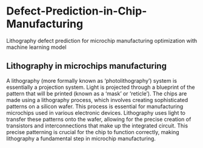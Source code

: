 # Defect-Prediction-in-Chip-Manufacturing
Lithography defect prediction for microchip manufacturing optimization with machine learning model

## Lithography in microchips manufacturing
A lithography (more formally known as ‘photolithography’) system is essentially a projection system. 
Light is projected through a blueprint of the pattern that will be printed (known as a ‘mask’ or ‘reticle’). 
The chips are made using a lithography process, which involves creating sophisticated patterns on a silicon wafer. 
This process is essential for manufacturing microchips used in various electronic devices. 
Lithography uses light to transfer these patterns onto the wafer, allowing for the precise creation of transistors and interconnections that make up the integrated circuit. 
This precise patterning is crucial for the chip to function correctly, making lithography a fundamental step in microchip manufacturing.
